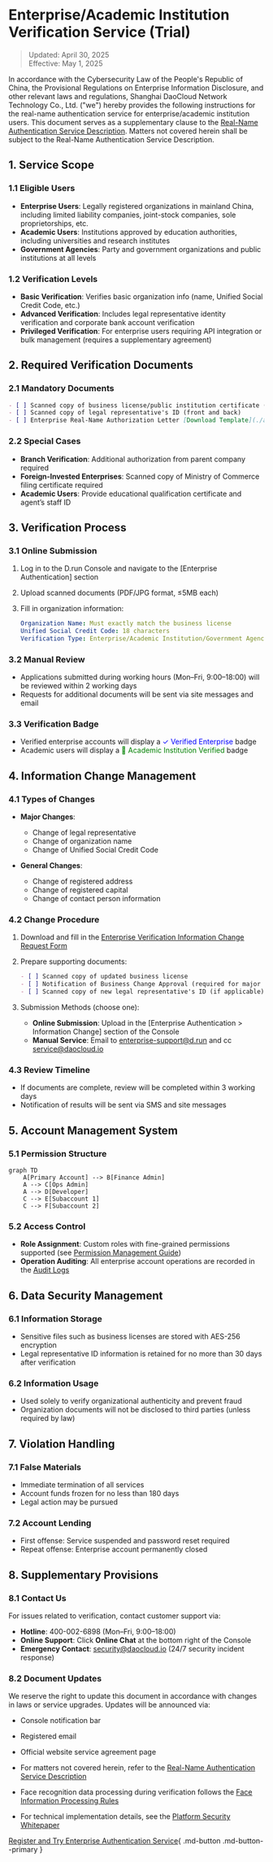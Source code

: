 # Enterprise/Academic Institution Verification Service (Trial)

> Updated: April 30, 2025  
> Effective: May 1, 2025

In accordance with the Cybersecurity Law of the People's Republic of China, the Provisional Regulations on Enterprise Information Disclosure, and other relevant laws and regulations, Shanghai DaoCloud Network Technology Co., Ltd. ("we") hereby provides the following instructions for the real-name authentication service for enterprise/academic institution users. This document serves as a supplementary clause to the [Real-Name Authentication Service Description](./name.md). Matters not covered herein shall be subject to the Real-Name Authentication Service Description.

## 1. Service Scope

### 1.1 Eligible Users

- **Enterprise Users**: Legally registered organizations in mainland China, including limited liability companies, joint-stock companies, sole proprietorships, etc.  
- **Academic Users**: Institutions approved by education authorities, including universities and research institutes  
- **Government Agencies**: Party and government organizations and public institutions at all levels  

### 1.2 Verification Levels

- **Basic Verification**: Verifies basic organization info (name, Unified Social Credit Code, etc.)  
- **Advanced Verification**: Includes legal representative identity verification and corporate bank account verification  
- **Privileged Verification**: For enterprise users requiring API integration or bulk management (requires a supplementary agreement)  

## 2. Required Verification Documents

### 2.1 Mandatory Documents

```markdown
- [ ] Scanned copy of business license/public institution certificate (stamped)
- [ ] Scanned copy of legal representative's ID (front and back)
- [ ] Enterprise Real-Name Authorization Letter [Download Template](./attach/enterprise-auth-template.docx)
```

### 2.2 Special Cases

- **Branch Verification**: Additional authorization from parent company required  
- **Foreign-Invested Enterprises**: Scanned copy of Ministry of Commerce filing certificate required  
- **Academic Users**: Provide educational qualification certificate and agent’s staff ID  

## 3. Verification Process

### 3.1 Online Submission

1. Log in to the D.run Console and navigate to the [Enterprise Authentication] section  
2. Upload scanned documents (PDF/JPG format, ≤5MB each)  
3. Fill in organization information:

    ```yaml
    Organization Name: Must exactly match the business license
    Unified Social Credit Code: 18 characters
    Verification Type: Enterprise/Academic Institution/Government Agency
    ```

### 3.2 Manual Review

- Applications submitted during working hours (Mon–Fri, 9:00–18:00) will be reviewed within 2 working days  
- Requests for additional documents will be sent via site messages and email  

### 3.3 Verification Badge

- Verified enterprise accounts will display a <span style="color:blue;">✓ Verified Enterprise</span> badge  
- Academic users will display a <span style="color:green;">🏫 Academic Institution Verified</span> badge  

## 4. Information Change Management

### 4.1 Types of Changes

- **Major Changes**:
  
    - Change of legal representative  
    - Change of organization name  
    - Change of Unified Social Credit Code  

- **General Changes**:
  
    - Change of registered address  
    - Change of registered capital  
    - Change of contact person information  

### 4.2 Change Procedure

1. Download and fill in the [Enterprise Verification Information Change Request Form](./attach/enterprise-change-form.docx)  
2. Prepare supporting documents:

    ```markdown
    - [ ] Scanned copy of updated business license
    - [ ] Notification of Business Change Approval (required for major changes)
    - [ ] Scanned copy of new legal representative's ID (if applicable)
    ```

3. Submission Methods (choose one):
   
    - **Online Submission**: Upload in the [Enterprise Authentication > Information Change] section of the Console  
    - **Manual Service**: Email to enterprise-support@d.run and cc service@daocloud.io  

### 4.3 Review Timeline

- If documents are complete, review will be completed within 3 working days  
- Notification of results will be sent via SMS and site messages  

## 5. Account Management System

### 5.1 Permission Structure

```mermaid
graph TD
    A[Primary Account] --> B[Finance Admin]
    A --> C[Ops Admin]
    A --> D[Developer]
    C --> E[Subaccount 1]
    C --> F[Subaccount 2]
```

### 5.2 Access Control

- **Role Assignment**: Custom roles with fine-grained permissions supported (see [Permission Management Guide](../security.md#_4))  
- **Operation Auditing**: All enterprise account operations are recorded in the [Audit Logs](../security.md#_7)  

## 6. Data Security Management

### 6.1 Information Storage

- Sensitive files such as business licenses are stored with AES-256 encryption  
- Legal representative ID information is retained for no more than 30 days after verification  

### 6.2 Information Usage

- Used solely to verify organizational authenticity and prevent fraud  
- Organization documents will not be disclosed to third parties (unless required by law)  

## 7. Violation Handling

### 7.1 False Materials

- Immediate termination of all services  
- Account funds frozen for no less than 180 days  
- Legal action may be pursued  

### 7.2 Account Lending

- First offense: Service suspended and password reset required  
- Repeat offense: Enterprise account permanently closed  

## 8. Supplementary Provisions

### 8.1 Contact Us

For issues related to verification, contact customer support via:

- **Hotline**: 400-002-6898 (Mon–Fri, 9:00–18:00)  
- **Online Support**: Click **Online Chat** at the bottom right of the Console  
- **Emergency Contact**: security@daocloud.io (24/7 security incident response)  

### 8.2 Document Updates

We reserve the right to update this document in accordance with changes in laws or service upgrades. Updates will be announced via:

- Console notification bar  
- Registered email  
- Official website service agreement page  

- For matters not covered herein, refer to the [Real-Name Authentication Service Description](./name.md)  
- Face recognition data processing during verification follows the [Face Information Processing Rules](./face-id.md)  
- For technical implementation details, see the [Platform Security Whitepaper](../security.md)  

[Register and Try Enterprise Authentication Service](https://console.d.run/enterprise-auth){ .md-button .md-button--primary }
